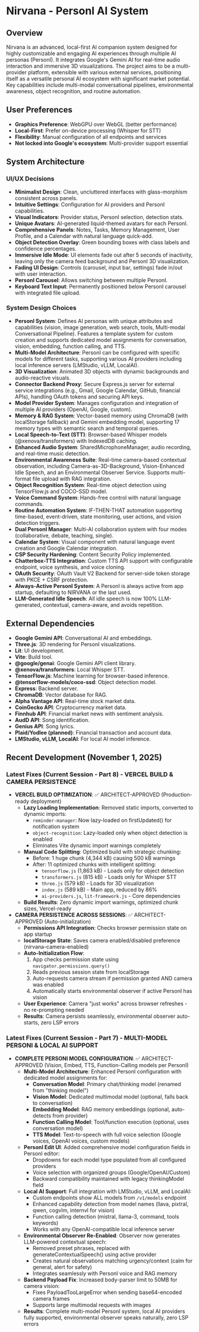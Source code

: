 # Nirvana - PersonI AI System

## Overview
Nirvana is an advanced, local-first AI companion system designed for highly customizable and engaging AI experiences through multiple AI personas (PersonI). It integrates Google's Gemini AI for real-time audio interaction and immersive 3D visualizations. The project aims to be a multi-provider platform, extensible with various external services, positioning itself as a versatile personal AI ecosystem with significant market potential. Key capabilities include multi-modal conversational pipelines, environmental awareness, object recognition, and routine automation.

## User Preferences
- **Graphics Preference**: WebGPU over WebGL (better performance)
- **Local-First**: Prefer on-device processing (Whisper for STT)
- **Flexibility**: Manual configuration of all endpoints and services
- **Not locked into Google's ecosystem**: Multi-provider support essential

## System Architecture

### UI/UX Decisions
- **Minimalist Design**: Clean, uncluttered interfaces with glass-morphism consistent across panels.
- **Intuitive Settings**: Configuration for AI providers and PersonI capabilities.
- **Visual Indicators**: Provider status, PersonI selection, detection stats.
- **Unique Avatars**: AI-generated liquid-themed avatars for each PersonI.
- **Comprehensive Panels**: Notes, Tasks, Memory Management, User Profile, and a Calendar with natural language quick-add.
- **Object Detection Overlay**: Green bounding boxes with class labels and confidence percentages.
- **Immersive Idle Mode**: UI elements fade out after 5 seconds of inactivity, leaving only the camera feed background and PersonI 3D visualization.
- **Fading UI Design**: Controls (carousel, input bar, settings) fade in/out with user interaction.
- **PersonI Carousel**: Allows switching between multiple PersonI.
- **Keyboard Text Input**: Permanently positioned below PersonI carousel with integrated file upload.

### System Design Choices
- **PersonI System**: Defines AI personas with unique attributes and capabilities (vision, image generation, web search, tools, Multi-modal Conversational Pipeline). Features a template system for custom creation and supports dedicated model assignments for conversation, vision, embedding, function calling, and TTS.
- **Multi-Model Architecture**: PersonI can be configured with specific models for different tasks, supporting various AI providers including local inference servers (LMStudio, vLLM, LocalAI).
- **3D Visualization**: Animated 3D objects with dynamic backgrounds and audio-reactive visuals.
- **Connector Backend Proxy**: Secure Express.js server for external service integrations (e.g., Gmail, Google Calendar, GitHub, financial APIs), handling OAuth tokens and securing API keys.
- **Model Provider System**: Manages configuration and integration of multiple AI providers (OpenAI, Google, custom).
- **Memory & RAG System**: Vector-based memory using ChromaDB (with localStorage fallback) and Gemini embedding model, supporting 17 memory types with semantic search and temporal queries.
- **Local Speech-to-Text (STT)**: Browser-based Whisper models (@xenova/transformers) with IndexedDB caching.
- **Enhanced Audio System**: SharedMicrophoneManager, audio recording, and real-time music detection.
- **Environmental Awareness Suite**: Real-time camera-based contextual observation, including Camera-as-3D-Background, Vision-Enhanced Idle Speech, and an Environmental Observer Service. Supports multi-format file upload with RAG integration.
- **Object Recognition System**: Real-time object detection using TensorFlow.js and COCO-SSD model.
- **Voice Command System**: Hands-free control with natural language commands.
- **Routine Automation System**: IF-THEN-THAT automation supporting time-based, event-driven, state monitoring, user actions, and vision detection triggers.
- **Dual PersonI Manager**: Multi-AI collaboration system with four modes (collaborative, debate, teaching, single).
- **Calendar System**: Visual component with natural language event creation and Google Calendar integration.
- **CSP Security Hardening**: Content Security Policy implemented.
- **Chatterbox-TTS Integration**: Custom TTS API support with configurable endpoint, voice synthesis, and voice cloning.
- **OAuth Security**: OAuth Vault V2 Backend for server-side token storage with PKCE + CSRF protection.
- **Always-Active PersonI System**: A PersonI is always active from app startup, defaulting to NIRVANA or the last used.
- **LLM-Generated Idle Speech**: All idle speech is now 100% LLM-generated, contextual, camera-aware, and avoids repetition.

## External Dependencies
- **Google Gemini API**: Conversational AI and embeddings.
- **Three.js**: 3D rendering for PersonI visualizations.
- **Lit**: UI development.
- **Vite**: Build tool.
- **@google/genai**: Google Gemini API client library.
- **@xenova/transformers**: Local Whisper STT.
- **TensorFlow.js**: Machine learning for browser-based inference.
- **@tensorflow-models/coco-ssd**: Object detection model.
- **Express**: Backend server.
- **ChromaDB**: Vector database for RAG.
- **Alpha Vantage API**: Real-time stock market data.
- **CoinGecko API**: Cryptocurrency market data.
- **Finnhub API**: Financial market news with sentiment analysis.
- **AudD API**: Song identification.
- **Genius API**: Song lyrics.
- **Plaid/Yodlee (planned)**: Financial transaction and account data.
- **LMStudio, vLLM, LocalAI**: For local AI model inference.

## Recent Development (November 1, 2025)
### Latest Fixes (Current Session - Part 8) - VERCEL BUILD & CAMERA PERSISTENCE
- **VERCEL BUILD OPTIMIZATION**: ✅ ARCHITECT-APPROVED (Production-ready deployment)
  - **Lazy Loading Implementation**: Removed static imports, converted to dynamic imports:
    - `reminder-manager`: Now lazy-loaded on firstUpdated() for notification system
    - `object-recognition`: Lazy-loaded only when object detection is enabled
    - Eliminates Vite dynamic import warnings completely
  - **Manual Code Splitting**: Optimized build with strategic chunking:
    - Before: 1 huge chunk (4,344 kB) causing 500 kB warnings
    - After: 11 optimized chunks with intelligent splitting:
      - `tensorflow.js` (1,863 kB) - Loads only for object detection
      - `transformers.js` (815 kB) - Loads only for Whisper STT
      - `three.js` (579 kB) - Loads for 3D visualization
      - `index.js` (589 kB) - Main app, reduced by 86%
      - `ai-providers.js`, `lit-framework.js` - Core dependencies
  - **Build Results**: Zero dynamic import warnings, optimized chunk sizes, Vercel-ready
- **CAMERA PERSISTENCE ACROSS SESSIONS**: ✅ ARCHITECT-APPROVED (Auto-initialization)
  - **Permissions API Integration**: Checks browser permission state on app startup
  - **localStorage State**: Saves camera enabled/disabled preference (nirvana-camera-enabled)
  - **Auto-Initialization Flow**:
    1. App checks permission state using `navigator.permissions.query()`
    2. Reads previous session state from localStorage
    3. Auto-requests camera stream if permission granted AND camera was enabled
    4. Automatically starts environmental observer if active PersonI has vision
  - **User Experience**: Camera "just works" across browser refreshes - no re-prompting needed
  - **Results**: Camera persists seamlessly, environmental observer auto-starts, zero LSP errors

### Latest Fixes (Current Session - Part 7) - MULTI-MODEL PERSONI & LOCAL AI SUPPORT
- **COMPLETE PERSONI MODEL CONFIGURATION**: ✅ ARCHITECT-APPROVED (Vision, Embed, TTS, Function-Calling models per PersonI)
  - **Multi-Model Architecture**: Enhanced PersonI configuration with dedicated model assignments for:
    - **Conversation Model**: Primary chat/thinking model (renamed from "thinking model")
    - **Vision Model**: Dedicated multimodal model (optional, falls back to conversation)
    - **Embedding Model**: RAG memory embeddings (optional, auto-detects from provider)
    - **Function Calling Model**: Tool/function execution (optional, uses conversation model)
    - **TTS Model**: Text-to-speech with full voice selection (Google voices, OpenAI voices, custom models)
  - **PersonI Edit UI**: Added comprehensive model configuration fields in PersonI editor:
    - Dropdowns for each model type populated from all configured providers
    - Voice selection with organized groups (Google/OpenAI/Custom)
    - Backward compatibility maintained with legacy thinkingModel field
  - **Local AI Support**: Full integration with LMStudio, vLLM, and LocalAI:
    - Custom endpoints show ALL models from `/v1/models` endpoint
    - Enhanced capability detection from model names (llava, pixtral, qwen, cogvlm, internvl for vision)
    - Function calling detection (mistral, llama-3, command, tools keywords)
    - Works with any OpenAI-compatible local inference server
  - **Environmental Observer Re-Enabled**: Observer now generates LLM-powered contextual speech:
    - Removed preset phrases, replaced with generateContextualSpeech() using active provider
    - Creates natural observations matching urgency/context (calm for general, alert for safety)
    - Integrates seamlessly with PersonI voice and RAG memory
  - **Backend Payload Fix**: Increased body-parser limit to 50MB for camera vision:
    - Fixes PayloadTooLargeError when sending base64-encoded camera frames
    - Supports large multimodal requests with images
  - **Results**: Complete multi-model PersonI system, local AI providers fully supported, environmental observer speaks naturally, zero LSP errors